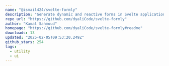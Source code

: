 ```yaml
---
name: "@ismail424/svelte-formly"
description: "Generate dynamic and reactive forms in Svelte applications."
repo_url: "https://github.com/dyaliCode/svelte-formly"
author: "Kamal Sahmoud"
homepage: "https://github.com/dyaliCode/svelte-formly#readme"
downloads: 13
updated: "2025-02-05T09:53:20.249Z"
github_stars: 254
tags: 
  - utility
  - ui
---
```

